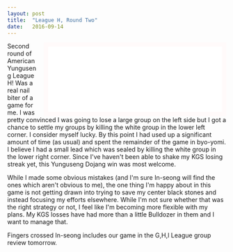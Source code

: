 ```yaml
---
layout: post
title:  "League H, Round Two"
date:   2016-09-14
---
```


<iframe id="gokibitz-4J_InMX3Z" src="//gokibitz.com/kifu/4J_InMX3Z"
style="float: right; margin-left: 1em; width: 400px; display: block; border: 10px
solid snow;"></iframe> <script
src="//gokibitz.com/embed/4J_InMX3Z"></script>

Second round of American Yunguseng League H! Was a real nail biter of
a game for me. I was pretty convinced I was going to lose a large
group on the left side but I got a chance to settle my groups by
killing the white group in the lower left corner. I consider myself
lucky. By this point I had used up a significant amount of time (as
usual) and spent the remainder of the game in byo-yomi. I believe I
had a small lead which was sealed by killing the white group in the
lower right corner. Since I've haven't been able to shake my KGS
losing streak yet, this Yunguseng Dojang win was most welcome.

While I made some obvious mistakes (and I'm sure In-seong will find
the ones which aren't obvious to me), the one thing I'm happy about in
this game is not getting drawn into trying to save my center black
stones and instead focusing my efforts elsewhere. While I'm not sure
whether that was the right strategy or not, I feel like I'm
becoming more flexible with my plans. My KGS losses have had more than
a little Bulldozer in them and I want to manage that.

Fingers crossed In-seong includes our game in the G,H,I League group
review tomorrow.
